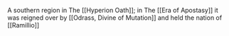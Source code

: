A southern region in The [[Hyperion Oath]]; in The [[Era of Apostasy]] it was reigned over by [[Odrass, Divine of Mutation]] and held the nation of [[Ramillio]]